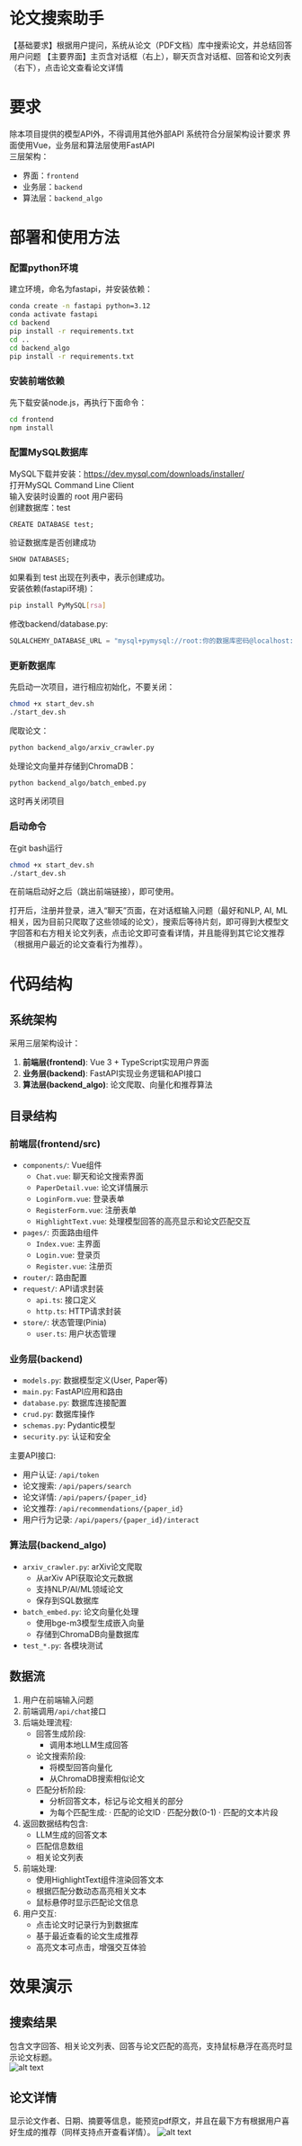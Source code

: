 # 论文搜索助手
【基础要求】根据用户提问，系统从论文（PDF文档）库中搜索论文，并总结回答用户问题
【主要界面】主页含对话框（右上），聊天页含对话框、回答和论文列表（右下），点击论文查看论文详情

# 要求
除本项目提供的模型API外，不得调用其他外部API
系统符合分层架构设计要求
界面使用Vue，业务层和算法层使用FastAPI  
三层架构：
- 界面：`frontend`
- 业务层：`backend`
- 算法层：`backend_algo`

# 部署和使用方法
### 配置python环境
建立环境，命名为fastapi，并安装依赖：
``` bash
conda create -n fastapi python=3.12
conda activate fastapi
cd backend
pip install -r requirements.txt
cd ..
cd backend_algo
pip install -r requirements.txt
```  

### 安装前端依赖
先下载安装node.js，再执行下面命令：  
```sh
cd frontend
npm install
```  

### 配置MySQL数据库
MySQL下载并安装：https://dev.mysql.com/downloads/installer/  
打开MySQL Command Line Client  
输入安装时设置的 ​​root 用户密码  
创建数据库：test  
``` mysql
CREATE DATABASE test;
```  
​​验证数据库是否创建成功​​
``` mysql
SHOW DATABASES;
```  
如果看到 test 出现在列表中，表示创建成功。  
安装依赖(fastapi环境)：  
``` bash
pip install PyMySQL[rsa]
```
修改backend/database.py:  
``` python
SQLALCHEMY_DATABASE_URL = "mysql+pymysql://root:你的数据库密码@localhost:3306/test"
```

### 更新数据库
先启动一次项目，进行相应初始化，不要关闭：
``` bash
chmod +x start_dev.sh
./start_dev.sh
```  

爬取论文：
``` bash
python backend_algo/arxiv_crawler.py
```  

处理论文向量并存储到ChromaDB：
``` bash
python backend_algo/batch_embed.py
```   

这时再关闭项目
### 启动命令
在git bash运行
``` bash
chmod +x start_dev.sh
./start_dev.sh
```

在前端启动好之后（跳出前端链接），即可使用。  

打开后，注册并登录，进入“聊天”页面，在对话框输入问题（最好和NLP, AI, ML相关，因为目前只爬取了这些领域的论文），搜索后等待片刻，即可得到大模型文字回答和右方相关论文列表，点击论文即可查看详情，并且能得到其它论文推荐（根据用户最近的论文查看行为推荐）。

# 代码结构

## 系统架构
采用三层架构设计：
1. **前端层(frontend)**: Vue 3 + TypeScript实现用户界面
2. **业务层(backend)**: FastAPI实现业务逻辑和API接口
3. **算法层(backend_algo)**: 论文爬取、向量化和推荐算法

## 目录结构

### 前端层(frontend/src)
- `components/`: Vue组件
  - `Chat.vue`: 聊天和论文搜索界面
  - `PaperDetail.vue`: 论文详情展示
  - `LoginForm.vue`: 登录表单
  - `RegisterForm.vue`: 注册表单
  - `HighlightText.vue`: 处理模型回答的高亮显示和论文匹配交互
- `pages/`: 页面路由组件
  - `Index.vue`: 主界面
  - `Login.vue`: 登录页
  - `Register.vue`: 注册页
- `router/`: 路由配置
- `request/`: API请求封装
  - `api.ts`: 接口定义
  - `http.ts`: HTTP请求封装
- `store/`: 状态管理(Pinia)
  - `user.ts`: 用户状态管理

### 业务层(backend)
- `models.py`: 数据模型定义(User, Paper等)
- `main.py`: FastAPI应用和路由
- `database.py`: 数据库连接配置
- `crud.py`: 数据库操作
- `schemas.py`: Pydantic模型
- `security.py`: 认证和安全

主要API接口:
- 用户认证: `/api/token`
- 论文搜索: `/api/papers/search`
- 论文详情: `/api/papers/{paper_id}`
- 论文推荐: `/api/recommendations/{paper_id}`
- 用户行为记录: `/api/papers/{paper_id}/interact`

### 算法层(backend_algo)
- `arxiv_crawler.py`: arXiv论文爬取
  - 从arXiv API获取论文元数据
  - 支持NLP/AI/ML领域论文
  - 保存到SQL数据库
- `batch_embed.py`: 论文向量化处理
  - 使用bge-m3模型生成嵌入向量
  - 存储到ChromaDB向量数据库
- `test_*.py`: 各模块测试

## 数据流
1. 用户在前端输入问题
2. 前端调用`/api/chat`接口
3. 后端处理流程:
   - 回答生成阶段:
     * 调用本地LLM生成回答
   - 论文搜索阶段:
     * 将模型回答向量化
     * 从ChromaDB搜索相似论文
   - 匹配分析阶段:
     * 分析回答文本，标记与论文相关的部分
     * 为每个匹配生成:
       · 匹配的论文ID
       · 匹配分数(0-1)
       · 匹配的文本片段
4. 返回数据结构包含:
   - LLM生成的回答文本
   - 匹配信息数组
   - 相关论文列表
5. 前端处理:
   - 使用HighlightText组件渲染回答文本
   - 根据匹配分数动态高亮相关文本
   - 鼠标悬停时显示匹配论文信息
6. 用户交互:
   - 点击论文时记录行为到数据库
   - 基于最近查看的论文生成推荐
   - 高亮文本可点击，增强交互体验

# 效果演示
## 搜索结果
包含文字回答、相关论文列表、回答与论文匹配的高亮，支持鼠标悬浮在高亮时显示论文标题。  
![alt text](image.png)  

## 论文详情
显示论文作者、日期、摘要等信息，能预览pdf原文，并且在最下方有根据用户喜好生成的推荐（同样支持点开查看详情）。
![alt text](image-1.png)